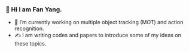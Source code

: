 ### 👋 Hi I am Fan Yang. 

- 🔭 I’m currently working on multiple object tracking (MOT) and action recognition.
- ✍️ I am writing codes and papers to introduce some of my ideas on these topics.

<!--
**fandulu/fandulu** is a ✨ _special_ ✨ repository because its `README.md` (this file) appears on your GitHub profile.

Here are some ideas to get you started:

- 🔭 I’m currently working on ...
- 🌱 I’m currently learning ...
- 👯 I’m looking to collaborate on ...
- 🤔 I’m looking for help with ...
- 💬 Ask me about ...
- 📫 How to reach me: ...
- 😄 Pronouns: ...
- ⚡ Fun fact: ...
-->
